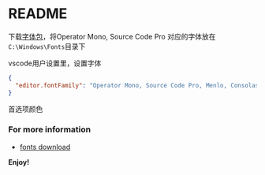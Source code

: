 # README

下载[字体包](https://github.com/russellmars/russellmars.github.io/releases/download/1.0/fonts.zip)，将Operator Mono, Source Code Pro 对应的字体放在`C:\Windows\Fonts`目录下

vscode用户设置里，设置字体
``` json
{
  "editor.fontFamily": "Operator Mono, Source Code Pro, Menlo, Consolas, 'Courier New', monospace, Microsoft YaHei UI"
}
```
首选项颜色

### For more information
* [fonts download](https://github.com/russellmars/russellmars.github.io/releases/download/1.0/fonts.zip)

**Enjoy!**
